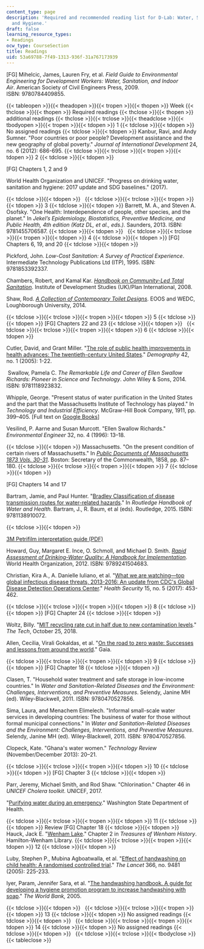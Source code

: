 ```yaml
---
content_type: page
description: 'Required and recommended reading list for D-Lab: Water, Sanitation,
  and Hygiene.'
draft: false
learning_resource_types:
- Readings
ocw_type: CourseSection
title: Readings
uid: 53a69788-7f49-1313-936f-31a767173939
---
```

\[FG\] Mihelcic, James, Lauren Fry, et al. *Field Guide to Environmental Engineering for Development Workers: Water, Sanitation, and Indoor Air*. American Society of Civil Engineers Press, 2009. ISBN: 9780784409855.

{{< tableopen >}}{{< theadopen >}}{{< tropen >}}{{< thopen >}}
Week
{{< thclose >}}{{< thopen >}}
Required readings
{{< thclose >}}{{< thopen >}}
additional readings
{{< thclose >}}{{< trclose >}}{{< theadclose >}}{{< tbodyopen >}}{{< tropen >}}{{< tdopen >}}
1
{{< tdclose >}}{{< tdopen >}}
No assigned readings
{{< tdclose >}}{{< tdopen >}}
Kanbur, Ravi, and Andy Sumner. "Poor countries or poor people? Development assistance and the new geography of global poverty." *Journal of International Development* 24, no. 6 (2012): 686-695.
{{< tdclose >}}{{< trclose >}}{{< tropen >}}{{< tdopen >}}
2
{{< tdclose >}}{{< tdopen >}}

\[FG\] Chapters 1, 2 and 9

World Health Organization and UNICEF. "Progress on drinking water, sanitation and hygiene: 2017 update and SDG baselines." (2017).

{{< tdclose >}}{{< tdopen >}}
 
{{< tdclose >}}{{< trclose >}}{{< tropen >}}{{< tdopen >}}
3
{{< tdclose >}}{{< tdopen >}}
Barrett, M. A., and Steven A. Osofsky. "One Health: Interdependence of people, other species, and the planet." In *Jekel’s Epidemiology, Biostatistics, Preventive Medicine, and Public Health, 4th edition (Katz DL, et al., eds.).* Saunders, 2013. ISBN: 9781455706587.
{{< tdclose >}}{{< tdopen >}}
 
{{< tdclose >}}{{< trclose >}}{{< tropen >}}{{< tdopen >}}
4
{{< tdclose >}}{{< tdopen >}}
\[FG\] Chapters 6, 19, and 20
{{< tdclose >}}{{< tdopen >}}

Pickford, John. *Low-Cost Sanitation: A Survey of Practical Experience*. Intermediate Technology Publications Ltd (ITP), 1995. ISBN: 9781853392337.

Chambers, Robert, and Kamal Kar. [*Handbook on Community-Led Total Sanitation*](https://opendocs.ids.ac.uk/opendocs/handle/20.500.12413/872). Institute of Development Studies (UK)/Plan International, 2008.

Shaw, Rod. [*A Collection of Contemporary Toilet Designs*](https://repository.lboro.ac.uk/articles/A_collection_of_contemporary_toilet_designs/9585221). EOOS and WEDC, Loughborough University, 2014.

{{< tdclose >}}{{< trclose >}}{{< tropen >}}{{< tdopen >}}
5
{{< tdclose >}}{{< tdopen >}}
\[FG\] Chapters 22 and 23
{{< tdclose >}}{{< tdopen >}}
 
{{< tdclose >}}{{< trclose >}}{{< tropen >}}{{< tdopen >}}
6
{{< tdclose >}}{{< tdopen >}}

Cutler, David, and Grant Miller. "[The role of public health improvements in health advances: The twentieth-century United States](https://link.springer.com/article/10.1353/dem.2005.0002)." *Demography* 42, no. 1 (2005): 1-22.

 Swallow, Pamela C. *The Remarkable Life and Career of Ellen Swallow Richards: Pioneer in Science and Technology*. John Wiley & Sons, 2014. ISBN: 9781118923832.

Whipple, George. "Present status of water purification in the United States and the part that the Massachusetts Institute of Technology has played." In *Technology and Industrial Efficiency*. McGraw-Hill Book Company, 1911, pp. 399–405. \[Full text on [Google Books](https://books.google.com/books?id=-5UpAAAAYAAJ&pg=PA399#v=onepage&q&f=false)\]

Vesilind, P. Aarne and Susan Murcott. "Ellen Swallow Richards." *Environmental Engineer* 32, no. 4 (1996): 13–18. 

{{< tdclose >}}{{< tdopen >}}
Massachusetts. "On the present condition of certain rivers of Massachusetts." In [*Public Documents of Massachusetts 1873 Vols. 30-31*](https://babel.hathitrust.org/cgi/pt?id=hvd.li2kze&view=1up&seq=87). Boston: Secretary of the Commonwealth, 1858, pp. 87–180.
{{< tdclose >}}{{< trclose >}}{{< tropen >}}{{< tdopen >}}
7
{{< tdclose >}}{{< tdopen >}}

\[FG\] Chapters 14 and 17

Bartram, Jamie, and Paul Hunter. "[Bradley Classification of disease transmission routes for water-related hazards](https://www.routledgehandbooks.com/doi/10.4324/9781315693606.ch03)." In *Routledge Handbook of Water and Health*. Bartram, J., R. Baum, et al (eds). Routledge, 2015. ISBN: 9781138910072.

{{< tdclose >}}{{< tdopen >}}

[3M Petrifilm interpretation guide (PDF)](https://multimedia.3m.com/mws/media/236246O/petrifilm-ecoli-coliform-interpretation-guide.pdf)

Howard, Guy, Margaret E. Ince, O. Schmoll, and Michael D. Smith. [*Rapid Assessment of Drinking-Water Quality: A Handbook for Implementation*](https://repository.lboro.ac.uk/articles/book/Rapid_assessment_of_drinking_water_quality_a_handbook_for_implementation/9585290/1). World Health Organization, 2012. ISBN: 9789241504683.

Christian, Kira A., A. Danielle Iuliano, et al. "[What we are watching—top global infectious disease threats, 2013-2016: An update from CDC's Global Disease Detection Operations Center](https://www.liebertpub.com/doi/10.1089/hs.2017.0004)." *Health Security* 15, no. 5 (2017): 453-462.

{{< tdclose >}}{{< trclose >}}{{< tropen >}}{{< tdopen >}}
8
{{< tdclose >}}{{< tdopen >}}
\[FG\] Chapter 24
{{< tdclose >}}{{< tdopen >}}

Woltz, Billy. "[MIT recycling rate cut in half due to new contamination levels](https://thetech.com/2018/10/25/mit-recycling-halves)." *The Tech*, October 25, 2018.

Allen, Cecilia, Virali Gokaldas, et al. "[On the road to zero waste: Successes and lessons from around the world](https://www.no-burn.org/resources/on-the-road-to-zero-waste-successes-and-lessons-from-around-the-world/)." Gaia.

{{< tdclose >}}{{< trclose >}}{{< tropen >}}{{< tdopen >}}
9
{{< tdclose >}}{{< tdopen >}}
\[FG\] Chapter 18
{{< tdclose >}}{{< tdopen >}}

Clasen, T. "Household water treatment and safe storage in low-income countries." In *Water and Sanitation-Related Diseases and the Environment: Challenges, Interventions, and Preventive Measures*. Selendy, Janine MH (ed). Wiley-Blackwell, 2011. ISBN: 9780470527856.

Sima, Laura, and Menachem Elimelech. "Informal small-scale water services in developing countries: The business of water for those without formal municipal connections." In *Water and Sanitation-Related Diseases and the Environment: Challenges, Interventions, and Preventive Measures*. Selendy, Janine MH (ed). Wiley-Blackwell, 2011. ISBN: 9780470527856.

Clopeck, Kate. "Ghana's water women." *Technology Review* (November/December 2013): 20–21.

{{< tdclose >}}{{< trclose >}}{{< tropen >}}{{< tdopen >}}
10
{{< tdclose >}}{{< tdopen >}}
\[FG\] Chapter 3
{{< tdclose >}}{{< tdopen >}}

Parr, Jeremy, Michael Smith, and Rod Shaw. "Chlorination." Chapter 46 in *UNICEF Cholera toolkit*. UNICEF, 2017.

"[Purifying water during an emergency](https://www.doh.wa.gov/Emergencies/BePreparedBeSafe/SevereWeatherandNaturalDisasters/WaterPurification)." Washington State Department of Health.

{{< tdclose >}}{{< trclose >}}{{< tropen >}}{{< tdopen >}}
11
{{< tdclose >}}{{< tdopen >}}
Review \[FG\] Chapter 18
{{< tdclose >}}{{< tdopen >}}
Hauck, Jack E. "[Wenham Lake](https://hwlibrary.org/treasures_of_wenham_history/)." Chapter 2 in *Treasures of Wenham History*. Hamilton-Wenham Library.
{{< tdclose >}}{{< trclose >}}{{< tropen >}}{{< tdopen >}}
12
{{< tdclose >}}{{< tdopen >}}

Luby, Stephen P., Mubina Agboatwalla, et al. "[Effect of handwashing on child health: A randomised controlled trial](https://www.sciencedirect.com/science/article/pii/S0140673605669127)." *The Lancet* 366, no. 9481 (2005): 225-233.

Iyer, Param, Jennifer Sara, et al. "[The handwashing handbook. A guide for developing a hygiene promotion program to increase handwashing with soap](http://documents.worldbank.org/curated/en/681501468141299225/The-handwashing-handbook-a-guide-for-developing-a-hygiene-promotion-program-to-increase-handwashing-with-soap)." *The World Bank,* 2005.

{{< tdclose >}}{{< tdopen >}}
 
{{< tdclose >}}{{< trclose >}}{{< tropen >}}{{< tdopen >}}
13
{{< tdclose >}}{{< tdopen >}}
No assigned readings
{{< tdclose >}}{{< tdopen >}}
 
{{< tdclose >}}{{< trclose >}}{{< tropen >}}{{< tdopen >}}
14
{{< tdclose >}}{{< tdopen >}}
No assigned readings
{{< tdclose >}}{{< tdopen >}}
 
{{< tdclose >}}{{< trclose >}}{{< tbodyclose >}}{{< tableclose >}}